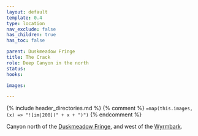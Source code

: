 ```yaml
---
layout: default
template: 0.4
type: location
nav_exclude: false
has_children: true
has_toc: false

parent: Duskmeadow Fringe
title: The Crack
role: Deep Canyon in the north
status:
hooks: 

images:

---
```


{% include header_directories.md %}
{% comment %}
`=map(this.images, (x) => "![im|200](" + x + ")")`
{% endcomment %}

Canyon north of the [Duskmeadow Fringe](index.md), and west of the [Wyrmbark](../Wyrmbark/index.md).